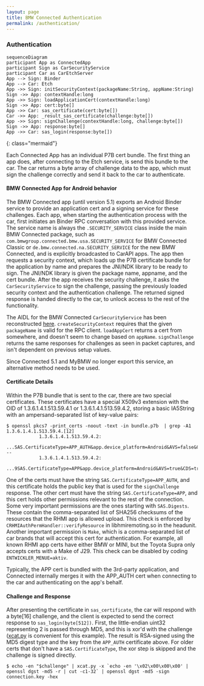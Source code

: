 ```yaml
---
layout: page
title: BMW Connected Authentication
permalink: /authentication/
---
```



### Authentication

```
sequenceDiagram
participant App as ConnectedApp
participant Sign as CarSecurityService
participant Car as CarEtchServer
App --> Sign: Binder
App --> Car: Etch
App ->> Sign: initSecurityContext(packageName:String, appName:String)
Sign ->> App: contextHandle:long
App ->> Sign: loadApplicationCert(contextHandle:long)
Sign ->> App: cert:byte[]
App ->> Car: sas_certificate(cert:byte[])
Car ->> App: _result_sas_certificate(challenge:byte[])
App ->> Sign: signChallenge(contextHandle:long, challenge:byte[])
Sign ->> App: response:byte[]
App ->> Car: sas_login(response:byte[])
```
{: class="mermaid"}

Each Connected App has an individual P7B cert bundle. The first thing an app does, after connecting to the Etch service, is send this bundle to the car. The car returns a byte array of challenge data to the app, which must sign the challenge correctly and send it back to the car to authenticate.

#### BMW Connected App for Android behavior

The BMW Connected app (until version 5.1) exports an Android Binder service to provide an application cert and a signing service for these challenges. Each app, when starting the authentication process with the car, first initiates an Binder RPC conversation with this provided service. The service name is always the `.SECURITY_SERVICE` class inside the main BMW Connected package, such as `com.bmwgroup.connected.bmw.usa.SECURITY_SERVICE` for BMW Connected Classic or `de.bmw.connected.na.SECURITY_SERVICE` for the new BMW Connected, and is explicitly broadcasted to CarAPI apps. The app then requests a security context, which loads up the P7B certificate bundle for the application by name and prepares the JNI/NDK library to be ready to sign. The JNI/NDK library is given the package name, appname, and the cert bundle. After the app receives the security challenge, it asks the `CarSecurityService` to sign the challenge, passing the previously loaded security context and the authentication challenge. The returned signed response is handed directly to the car, to unlock access to the rest of the functionality.

The AIDL for the BMW Connected `CarSecurityService` has been reconstructed [here](https://github.com/hufman/BMWConnectedAnalysis/tree/master/aidl/com/bmwgroup/connected/internal/ICarSecurityService.aidl). `createSecurityContext` requires that the given `packageName` is valid for the RPC client. `loadAppCert` returns a cert from somewhere, and doesn't seem to change based on `appName`. `signChallenge` returns the same responses for challenges as seen in packet captures, and isn't dependent on previous setup values.

Since Connected 5.1 and MyBMW no longer export this service, an alternative method needs to be used.

#### Certificate Details

Within the P7B bundle that is sent to the car, there are two special certificates. These certificates have a special X509v3 extension with the OID of 1.3.6.1.4.1.513.59.4.1 or 1.3.6.1.4.1.513.59.4.2, storing a basic IA5String with an ampersand-separated list of key-value pairs:

```
$ openssl pkcs7 -print_certs -noout -text -in bundle.p7b  | grep -A1  1.3.6.1.4.1.513.59.4.[12]
            1.3.6.1.4.1.513.59.4.2:
                ...SAS.CertificateType=APP_AUTH&app.device_platform=Android&AVS=false&CDS=true&RHMI=false&Make=BMW&SAS.Digests.RHMIDescriptions=0&SAS.Digests.ImageDatabases=0&SAS.Digests.TextDatabases=0
--
            1.3.6.1.4.1.513.59.4.2:
                ...9SAS.CertificateType=APP&app.device_platform=Android&AVS=true&CDS=true&RHMI=true&Make=MINI&SAS.Digests.RHMIDescriptions=2cba25a16fa36f849e053657876961c2d50808a5238de4383d638008bc1324d3,d29028f7830d353fedbf7e03635292c4b2e0a9f0189b1270e3bbe624a4136983&SAS.Digests.ImageDatabases=fe019ca268693d7b5d555279a704aaf58b2370be1dba9d51a54e27e0a471e10a&SAS.Digests.TextDatabases=d7f27e5e22dc1677e64f7150f9a148cbd89e7219fe09eb38bd0385004965c78d
```

One of the certs must have the string `SAS.CertificateType=APP_AUTH`, and this certificate holds the public key that is used for the `signChallenge` response. The other cert must have the string `SAS.CertificateType=APP`, and this cert holds other permissions relevant to the rest of the connection.
Some very important permissions are the ones starting with `SAS.Digests`. These contain the comma-separated list of SHA256 checksums of the resources that the RHMI app is allowed upload. This check is enforced by `CRHMIAuthPermHandler::verifyResource` in libhmiremoting.so in the headunit.
Another important permission is `Make`, which is a comma-separated list of car brands that will accept this cert for authentication. For example, all known RHMI app certs have either BMW or MINI, but the Toyota Supra only accepts certs with a Make of J29. This check can be disabled by coding `ENTWICKLER_MENUE=aktiv`.

Typically, the APP cert is bundled with the 3rd-party application, and Connected internally merges it with the APP\_AUTH cert when connecting to the car and authenticating on the app's behalf.

#### Challenge and Response

After presenting the certificate in `sas_certificate`, the car will respond with a byte[16] challenge, and the client is expected to send the correct response to `sas_login(byte[512])`. First, the little-endian uint32 representing 2 is passed through MD5, and this is xor'd with the challenge ([xcat.py](https://github.com/mstrand/xcat/blob/master/xcat.py) is convenient for this example). The result is RSA-signed using the MD5 digest type and the key from the `APP_AUTH` certificate above. For older certs that don't have a `SAS.CertificateType`, the xor step is skipped and the challenge is signed directly.

```
$ echo -en "$challenge" | xcat.py -x `echo -en '\x02\x00\x00\x00' | openssl dgst -md5 -r | cut -c1-32` | openssl dgst -md5 -sign connection.key -hex
```
